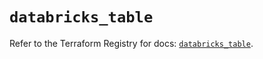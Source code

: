 # `databricks_table`

Refer to the Terraform Registry for docs: [`databricks_table`](https://registry.terraform.io/providers/databricks/databricks/1.85.0/docs/resources/table).
